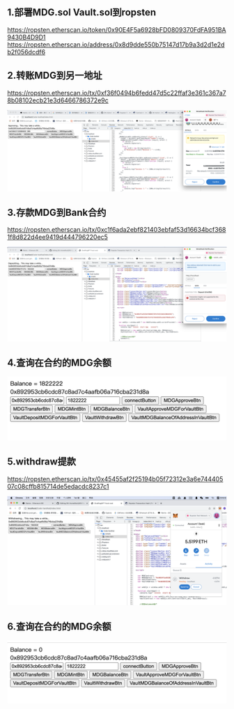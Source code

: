 ## 1.部署MDG.sol Vault.sol到ropsten    
  https://ropsten.etherscan.io/token/0x90E4F5a6928bFD0809370FdFA951BA9430B4D9D1  
  https://ropsten.etherscan.io/address/0x8d9dde550b75147d17b9a3d2d1e2db2f056dcdf6
  
## 2.转账MDG到另一地址 
  https://ropsten.etherscan.io/tx/0xf36f0494b6fedd47d5c22ffaf3e361c367a78b08102ecb21e3d6466786372e9c
  <div align=center><img src="https://github.com/ferrarif1/OK-HomeWork/blob/main/W3/picture/Js%E8%B0%83%E7%94%A8%E8%BD%AC%E8%B4%A6MDG.png" width="580px"></div>

## 3.存款MDG到Bank合约
  https://ropsten.etherscan.io/tx/0xc1f6ada2ebf821403ebfaf53d16634bcf3681f8d822d4ee9419d444796220ec5
  <div align=center><img src="https://github.com/ferrarif1/OK-HomeWork/blob/main/W3/picture/%E5%AD%98%E6%AC%BE.png" width="580px"></div>
  
  
## 4.查询在合约的MDG余额   
  <div align=center><img src="https://github.com/ferrarif1/OK-HomeWork/blob/main/W3/picture/%E6%9F%A5%E8%AF%A2%E5%AD%98%E6%AC%BE%E4%BD%99%E9%A2%9D.png" width="580px"></div>

  
## 5.withdraw提款 
  https://ropsten.etherscan.io/tx/0x45455af2f25194b05f72312e3a6e74440507c08cffb815714de5edacdc8237c1
  <div align=center><img src="https://github.com/ferrarif1/OK-HomeWork/blob/main/W3/picture/%E5%8F%96%E6%AC%BE.png" width="580px"></div>

## 6.查询在合约的MDG余额    
  <div align=center><img src="https://github.com/ferrarif1/OK-HomeWork/blob/main/W3/picture/%E5%8F%96%E6%AC%BE%E5%90%8E%E5%86%8D%E6%AC%A1%E6%9F%A5%E8%AF%A2%E4%BD%99%E9%A2%9D.png" width="580px"></div>
